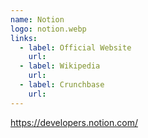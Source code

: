 ```yaml
---
name: Notion
logo: notion.webp
links:
  - label: Official Website
    url: 
  - label: Wikipedia
    url: 
  - label: Crunchbase
    url: 
---
```


https://developers.notion.com/